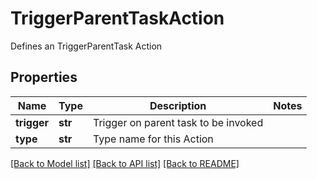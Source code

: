 # TriggerParentTaskAction

Defines an TriggerParentTask Action

## Properties
Name | Type | Description | Notes
------------ | ------------- | ------------- | -------------
**trigger** | **str** | Trigger on parent task to be invoked | 
**type** | **str** | Type name for this Action | 

[[Back to Model list]](../README.md#documentation-for-models) [[Back to API list]](../README.md#documentation-for-api-endpoints) [[Back to README]](../README.md)


